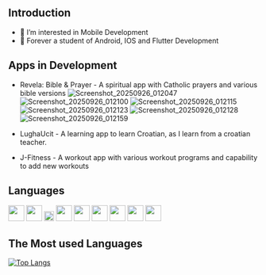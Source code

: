 ## Introduction
- 👀 I’m interested in Mobile Development
- 🌱 Forever a student of Android, IOS and Flutter Development

## Apps in Development
- Revela: Bible & Prayer - A spiritual app with Catholic prayers and various bible versions
 ![Screenshot_20250926_012047](https://github.com/user-attachments/assets/3a781748-059b-46d6-978c-75db1702d74b)
![Screenshot_20250926_012100](https://github.com/user-attachments/assets/5074b256-d4e4-42bd-8579-b14fec315178)
![Screenshot_20250926_012115](https://github.com/user-attachments/assets/ec61bb68-5691-4b86-bcc6-4aee55e285d5)
![Screenshot_20250926_012123](https://github.com/user-attachments/assets/14ff6851-77e4-4383-b18f-d02015437472)
![Screenshot_20250926_012128](https://github.com/user-attachments/assets/ea6d9008-6e1a-4350-b561-6f24a60f5415)
![Screenshot_20250926_012159](https://github.com/user-attachments/assets/b127efdb-3edd-4759-a681-9120b334a31d)


- LughaUcit  - A learning app to learn Croatian, as I learn from a croatian teacher.
- J-Fitness  -  A workout app with various workout programs and capability to add new workouts




## Languages

<img height="32" src="https://cdn.simpleicons.org/flutter?viewbox=auto" /> <img height="32" src="https://cdn.simpleicons.org/dart?viewbox=auto" />
<img height="20" src="https://cdn.simpleicons.org/android?viewbox=auto" />
<img height="32" src="https://cdn.simpleicons.org/swift?viewbox=auto" />
<img height="32" src="https://cdn.simpleicons.org/javascript?viewbox=auto" />
<img height="32" src="https://cdn.simpleicons.org/css?viewbox=auto" />
<img height="32" src="https://cdn.simpleicons.org/c++?viewbox=auto" />
<img height="32" src="https://cdn.simpleicons.org/react?viewbox=auto" />
<img height="32" src="https://cdn.simpleicons.org/python?viewbox=auto" />


## The Most used Languages

[![Top Langs](https://github-readme-stats.vercel.app/api/top-langs/?username=briannaBrie&layout=donut)](https://github.com/briannaBrie/github-readme-stats)
<!---
briannaBrie/briannaBrie is a ✨ special ✨ repository because its `README.md` (this file) appears on your GitHub profile.
You can click the Preview link to take a look at your changes.
--->
